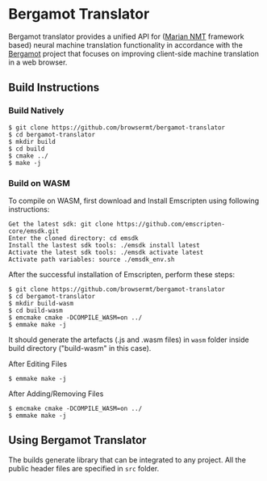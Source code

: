 # Bergamot Translator

Bergamot translator provides a unified API for ([Marian NMT](https://marian-nmt.github.io/) framework based) neural machine translation functionality in accordance with the [Bergamot](https://browser.mt/) project that focuses on improving client-side machine translation in a web browser.

## Build Instructions
### Build Natively
```
$ git clone https://github.com/browsermt/bergamot-translator
$ cd bergamot-translator
$ mkdir build
$ cd build
$ cmake ../
$ make -j

```

### Build on WASM
To compile on WASM, first download and Install Emscripten using following instructions:
```
Get the latest sdk: git clone https://github.com/emscripten-core/emsdk.git
Enter the cloned directory: cd emsdk
Install the lastest sdk tools: ./emsdk install latest
Activate the latest sdk tools: ./emsdk activate latest
Activate path variables: source ./emsdk_env.sh
```
After the successful installation of Emscripten, perform these steps:
```
$ git clone https://github.com/browsermt/bergamot-translator
$ cd bergamot-translator
$ mkdir build-wasm
$ cd build-wasm
$ emcmake cmake -DCOMPILE_WASM=on ../
$ emmake make -j
```
It should generate the artefacts (.js and .wasm files) in `wasm` folder inside build directory ("build-wasm" in this case).

After Editing Files
```
$ emmake make -j
```
After Adding/Removing Files
```
$ emcmake cmake -DCOMPILE_WASM=on ../
$ emmake make -j
```

## Using Bergamot Translator
The builds generate library that can be integrated to any project. All the public header files are specified in `src` folder.
